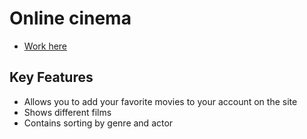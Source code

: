 # Online cinema

- [Work here](https://vonred5.pythonanywhere.com/)


## Key Features

- Allows you to add your favorite movies to your account on the site
- Shows different films
- Contains sorting by genre and actor
